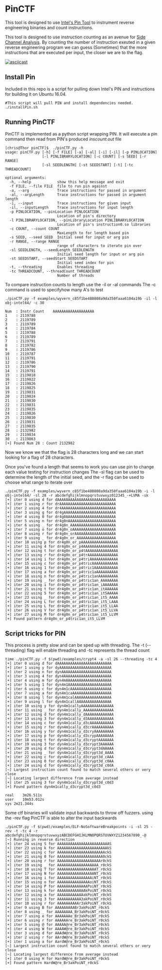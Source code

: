 # PinCTF

This tool is designed to use [Intel's Pin Tool](https://software.intel.com/en-us/articles/pin-a-dynamic-binary-instrumentation-tool) to instrument reverse engineering binaries and count instructions.

This tool is designed to use instruction counting as an avenue for [Side Channel Analysis](https://en.wikipedia.org/wiki/Side-channel_attack). By counting the number of instruction exeuted in a given reverse engineering program we can guess (Sometimes) that the more instructions that are executed per input, the closer we are to the flag.

[![asciicast](https://asciinema.org/a/2bHy0y9MrGNa8Xp9MSPT17HTS.png)](https://asciinema.org/a/2bHy0y9MrGNa8Xp9MSPT17HTS)

## Install Pin
Included in this repo is a script for pulling down Intel's PIN and instructions for building it on Ubuntu 16.04. 

```
#This script will pull PIN and install dependencies needed.
./installPin.sh
```

## Running PinCTF
PinCTF is implemented as a python script wrapping PIN. It will execute a pin command then read from PIN's produced *inscount.out* file

```
[chris@Thor pinCTF]$  ./pinCTF.py -h
usage: pinCTF.py [-h] [-f FILE] [-a] [-al] [-i] [-il] [-p PINLOCATION]
                 [-l PINLIBRARYLOCATION] [-c COUNT] [-s SEED] [-r RANGE]
                 [-sl SEEDLENGTH] [-st SEEDSTART] [-t] [-tc THREADCOUNT]

optional arguments:
  -h, --help            show this help message and exit
  -f FILE, --file FILE  file to run pin against
  -a, --arg             Trace instructions for passed in argument
  -al, --argLength      Trace instructions for passed in argument length
  -i, --input           Trace instructions for given input
  -il, --inputLength    Trace instructions for input length
  -p PINLOCATION, --pinLocation PINLOCATION
                        Location of pin's directory
  -l PINLIBRARYLOCATION, --pinLibraryLocation PINLIBRARYLOCATION
                        Location of pin's instruction0.so libraries
  -c COUNT, --count COUNT
                        MaxLength to for length based pin
  -s SEED, --seed SEED  Initial seed for input or arg pin
  -r RANGE, --range RANGE
                        range of characters to iterate pin over
  -sl SEEDLENGTH, --seedLength SEEDLENGTH
                        Initial seed length for input or arg pin
  -st SEEDSTART, --seedStart SEEDSTART
                        Initial seed index for pin
  -t, --threading       Enables threading
  -tc THREADCOUNT, --threadCount THREADCOUNT
                        Number of threads
```

To compare instruction counts to length use the -il or -al commands
The -c command is used to specifyhow many A's to test

```
./pinCTF.py -f examples/wyvern_c85f1be480808a9da350faaa6104a19b -il -l obj-intel64/ -c 30

Num  : Instr Count    AAAAAAAAAAAAAAAAAAA
1    : 2119788        
2    : 2119789        
3    : 2119789        
4    : 2119784        
5    : 2119788        
6    : 2119789        
7    : 2119791        
8    : 2119782        
9    : 2119786        
10   : 2119787        
11   : 2119791        
12   : 2119786        
13   : 2119790        
14   : 2119791        
15   : 2119818        
16   : 2119822        
17   : 2119826        
18   : 2119825        
19   : 2119831        
20   : 2119824        
21   : 2119830        
22   : 2119831        
23   : 2119835        
24   : 2119826        
25   : 2119830        
26   : 2119831        
27   : 2119835        
28   : 2132982        
29   : 2119834        
30   : 2119863        
[+] Found Num 28 : Count 2132982

```
Now we know we that the flag is 28 characters long and we can start looking for a flag of 28 characters.


Once you've found a length that seems to work you can use pin to change each value testing for instruction changes
The -sl flag can be used to determine the length of the initial seed, and the -r flag can be used to choose what range to iterate over
```
./pinCTF.py -f examples/wyvern_c85f1be480808a9da350faaa6104a19b -i -l obj-intel64/ -sl 28 -r abcdefghijklmnopqrstuvwxyz012345_-+LVMA -sk
[+] iter 0 using d for dAAAAAAAAAAAAAAAAAAAAAAAAAAA
[+] iter 1 using r for drAAAAAAAAAAAAAAAAAAAAAAAAAA
[+] iter 2 using 4 for dr4AAAAAAAAAAAAAAAAAAAAAAAAA
[+] iter 3 using g for dr4gAAAAAAAAAAAAAAAAAAAAAAAA
[+] iter 4 using 0 for dr4g0AAAAAAAAAAAAAAAAAAAAAAA
[+] iter 5 using n for dr4g0nAAAAAAAAAAAAAAAAAAAAAA
[+] iter 6 using _ for dr4g0n_AAAAAAAAAAAAAAAAAAAAA
[+] iter 7 using o for dr4g0n_oAAAAAAAAAAAAAAAAAAAA
[+] iter 8 using r for dr4g0n_orAAAAAAAAAAAAAAAAAAA
[+] iter 9 using _ for dr4g0n_or_AAAAAAAAAAAAAAAAAA
[+] iter 10 using p for dr4g0n_or_pAAAAAAAAAAAAAAAAA
[+] iter 11 using 4 for dr4g0n_or_p4AAAAAAAAAAAAAAAA
[+] iter 12 using t for dr4g0n_or_p4tAAAAAAAAAAAAAAA
[+] iter 13 using r for dr4g0n_or_p4trAAAAAAAAAAAAAA
[+] iter 14 using i for dr4g0n_or_p4triAAAAAAAAAAAAA
[+] iter 15 using c for dr4g0n_or_p4tricAAAAAAAAAAAA
[+] iter 16 using 1 for dr4g0n_or_p4tric1AAAAAAAAAAA
[+] iter 17 using a for dr4g0n_or_p4tric1aAAAAAAAAAA
[+] iter 18 using n for dr4g0n_or_p4tric1anAAAAAAAAA
[+] iter 19 using _ for dr4g0n_or_p4tric1an_AAAAAAAA
[+] iter 20 using i for dr4g0n_or_p4tric1an_iAAAAAAA
[+] iter 21 using t for dr4g0n_or_p4tric1an_itAAAAAA
[+] iter 22 using 5 for dr4g0n_or_p4tric1an_it5AAAAA
[+] iter 23 using _ for dr4g0n_or_p4tric1an_it5_AAAA
[+] iter 24 using L for dr4g0n_or_p4tric1an_it5_LAAA
[+] iter 25 using L for dr4g0n_or_p4tric1an_it5_LLAA
[+] iter 26 using V for dr4g0n_or_p4tric1an_it5_LLVA
[+] iter 27 using M for dr4g0n_or_p4tric1an_it5_LLVM
[+] Found pattern dr4g0n_or_p4tric1an_it5_LLVM
```

## Script tricks for PIN

This process is pretty slow and can be sped up with threading. The -t (--threading) flag will enable threading and -tc represents the thread count

```
time ./pinCTF.py -f $(pwd)/examples/crypt4 -a -sl 26 --threading -tc 4
[+] iter 0 using d for dAAAAAAAAAAAAAAAAAAAAAAAAA
[+] iter 1 using y for dyAAAAAAAAAAAAAAAAAAAAAAAA
[+] iter 2 using n for dynAAAAAAAAAAAAAAAAAAAAAAA
[+] iter 3 using 4 for dyn4AAAAAAAAAAAAAAAAAAAAAA
[+] iter 4 using m for dyn4mAAAAAAAAAAAAAAAAAAAAA
[+] iter 5 using 1 for dyn4m1AAAAAAAAAAAAAAAAAAAA
[+] iter 6 using c for dyn4m1cAAAAAAAAAAAAAAAAAAA
[+] iter 7 using a for dyn4m1caAAAAAAAAAAAAAAAAAA
[+] iter 8 using l for dyn4m1calAAAAAAAAAAAAAAAAA
[+] iter 9 using l for dyn4m1callAAAAAAAAAAAAAAAA
[+] iter 10 using y for dyn4m1callyAAAAAAAAAAAAAAA
[+] iter 11 using _ for dyn4m1cally_AAAAAAAAAAAAAA
[+] iter 12 using d for dyn4m1cally_dAAAAAAAAAAAAA
[+] iter 13 using 3 for dyn4m1cally_d3AAAAAAAAAAAA
[+] iter 14 using c for dyn4m1cally_d3cAAAAAAAAAAA
[+] iter 15 using r for dyn4m1cally_d3crAAAAAAAAAA
[+] iter 16 using y for dyn4m1cally_d3cryAAAAAAAAA
[+] iter 17 using p for dyn4m1cally_d3crypAAAAAAAA
[+] iter 18 using t for dyn4m1cally_d3cryptAAAAAAA
[+] iter 19 using 3 for dyn4m1cally_d3crypt3AAAAAA
[+] iter 20 using d for dyn4m1cally_d3crypt3dAAAAA
[+] iter 21 using _ for dyn4m1cally_d3crypt3d_AAAA
[+] iter 22 using c for dyn4m1cally_d3crypt3d_cAAA
[+] iter 23 using 0 for dyn4m1cally_d3crypt3d_c0AA
[+] iter 24 using d for dyn4m1cally_d3crypt3d_c0dA
[~] Largest instruction count found to match several others or very close
[~] Locating largest difference from average instead
[+] iter 25 using 3 for dyn4m1cally_d3crypt3d_c0d3
[+] Found pattern dyn4m1cally_d3crypt3d_c0d3

real	3m26.511s
user	10m53.012s
sys	2m21.344s
```

Some ctf binaries will validate input backwards to throw off fuzzers. using the -rev flag PinCTF is able to alter the input backwards

```
./pinCTF.py -f $(pwd)/examples/ELF-NoSoftwareBreakpoints -i -sl 25 -rev -t -tc 4 -r abcdefghijklmnopqrstuvwxyzABCDEFGHIJKLMNOPQRSTUVWXYZ1234567890_-@
[~] Running in reverse direction
[+] iter 24 using S for AAAAAAAAAAAAAAAAAAAAAAAAS
[+] iter 23 using k for AAAAAAAAAAAAAAAAAAAAAAAkS
[+] iter 22 using c for AAAAAAAAAAAAAAAAAAAAAAckS
[+] iter 21 using 0 for AAAAAAAAAAAAAAAAAAAAA0ckS
[+] iter 20 using r for AAAAAAAAAAAAAAAAAAAAr0ckS
[+] iter 19 using _ for AAAAAAAAAAAAAAAAAAA_r0ckS
[+] iter 18 using T for AAAAAAAAAAAAAAAAAAT_r0ckS
[+] iter 17 using N for AAAAAAAAAAAAAAAAANT_r0ckS
[+] iter 16 using i for AAAAAAAAAAAAAAAAiNT_r0ckS
[+] iter 15 using o for AAAAAAAAAAAAAAAoiNT_r0ckS
[+] iter 14 using P for AAAAAAAAAAAAAAPoiNT_r0ckS
[+] iter 13 using k for AAAAAAAAAAAAAkPoiNT_r0ckS
[+] iter 12 using a for AAAAAAAAAAAAakPoiNT_r0ckS
[+] iter 11 using 3 for AAAAAAAAAAA3akPoiNT_r0ckS
[+] iter 10 using r for AAAAAAAAAAr3akPoiNT_r0ckS
[+] iter 9 using B for AAAAAAAAABr3akPoiNT_r0ckS
[+] iter 8 using _ for AAAAAAAA_Br3akPoiNT_r0ckS
[+] iter 7 using e for AAAAAAAe_Br3akPoiNT_r0ckS
[+] iter 6 using r for AAAAAAre_Br3akPoiNT_r0ckS
[+] iter 5 using @ for AAAAA@re_Br3akPoiNT_r0ckS
[+] iter 4 using W for AAAAW@re_Br3akPoiNT_r0ckS
[+] iter 3 using d for AAAdW@re_Br3akPoiNT_r0ckS
[+] iter 2 using r for AArdW@re_Br3akPoiNT_r0ckS
[+] iter 1 using a for AardW@re_Br3akPoiNT_r0ckS
[~] Largest instruction count found to match several others or very close
[~] Locating largest difference from average instead
[+] iter 0 using H for HardW@re_Br3akPoiNT_r0ckS
[+] Found pattern HardW@re_Br3akPoiNT_r0ckS
```
